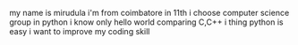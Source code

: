 my name is mirudula
i'm from coimbatore
in 11th i choose computer science group
in python i know only hello world
comparing C,C++ i thing python is easy
i want to improve my coding skill

